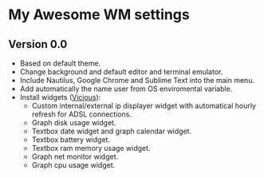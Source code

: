﻿# My Awesome WM settings

## **Version 0.0**

- Based on default theme.
- Change background and default editor and terminal emulator.
- Include Nautilus, Google Chrome and Sublime Text into the main menu.
- Add automatically the name user from OS enviromental variable.
- Install widgets ([Vicious](https://awesome.naquadah.org/wiki/Vicious)):
    - Custom internal/external ip displayer widget with automatical hourly refresh for ADSL connections.
    - Graph disk usage widget.
    - Textbox date widget and graph calendar widget.
    - Textbox battery widget.
    - Textbox ram memory usage widget.
    - Graph net monitor widget.
    - Graph cpu usage widget.  